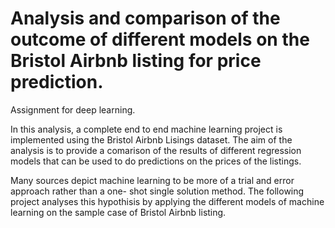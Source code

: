 # Analysis and comparison of the outcome of different models on the Bristol Airbnb listing for price prediction.
Assignment for deep learning.

In this analysis, a complete end to end machine learning project is implemented using the Bristol Airbnb Lisings dataset. The aim of the analysis is to provide a comarison of the results of different regression models that can be used to do predictions on the prices of the listings.

Many sources depict machine learning to be more of a trial and error approach rather than a one- shot single solution method. The following project analyses this hypothisis by applying the different models of machine learning on the sample case of Bristol Airbnb listing.
